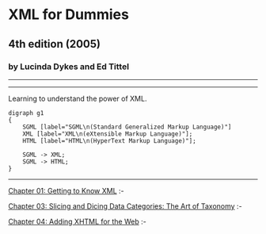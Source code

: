 # XML for Dummies
## 4th edition (2005)
### by Lucinda Dykes and Ed Tittel

---
---

Learning to understand the power of XML.

```graphviz
digraph g1
{
	SGML [label="SGML\n(Standard Generalized Markup Language)"]
	XML [label="XML\n(eXtensible Markup Language)"];
	HTML [label="HTML\n(HyperText Markup Language)"];

	SGML -> XML;
	SGML -> HTML;
}
```

---

[Chapter 01: Getting to Know XML](xmlDum_ch01) :- 

[Chapter 03: Slicing and Dicing Data Categories: The Art of Taxonomy](xmlDum_ch03) :- 

[Chapter 04: Adding XHTML for the Web](xmlDum_ch04) :- 
